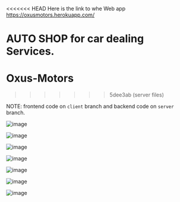 <<<<<<< HEAD
Here is the link to whe Web app https://oxusmotors.herokuapp.com/

AUTO SHOP for car dealing Services.
=======
# Oxus-Motors

>>>>>>> 5dee3ab (server files)

NOTE: frontend code on `client` branch and backend code on `server` branch.

![image](https://user-images.githubusercontent.com/45158487/125452731-6ff1db95-2455-46ac-9da7-713edd9802ac.png)


![image](https://user-images.githubusercontent.com/45158487/125452810-40eab405-5c06-4d2b-9234-54f41f59bd46.png)


![image](https://user-images.githubusercontent.com/45158487/125452888-cd001b1c-93f3-430f-9b50-f4b7698d7f19.png)


![image](https://user-images.githubusercontent.com/45158487/125453108-9f62daa2-b5ff-420c-8738-248a6a429f11.png)

![image](https://user-images.githubusercontent.com/45158487/125453227-c455afb0-8915-4af7-8564-bc31b6e4f4cf.png)

![image](https://user-images.githubusercontent.com/45158487/125453332-4962c361-e519-4dbe-bdc8-7e514bef9ad5.png)

![image](https://user-images.githubusercontent.com/45158487/125453455-85edcef1-fdf9-4380-9cf1-4d73a991dc7c.png)
